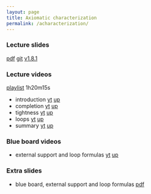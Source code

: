 ```yaml
---
layout: page
title: Axiomatic characterization
permalink: /acharacterization/
---
```


### Lecture slides

  [pdf](https://github.com/potassco-asp-course/course/releases/download/v1.8.1/acharacterization.pdf)
  [git](https://github.com/potassco-asp-course/acharacterization)
  [v1.8.1](https://github.com/potassco-asp-course/course/releases/tag/v1.8.1)

### Lecture videos

  [playlist](https://youtube.com/playlist?list=PL7DBaibuDD9P_bClrNMkTC9X71oqGOMiA) 1h20m15s

  * introduction
	[yt](https://youtu.be/7HGHNq8UclE)
	[up](https://mediaup.uni-potsdam.de/Play/28738)
  * completion
	[yt](https://youtu.be/UdKQSfKl9nk)
	[up](https://mediaup.uni-potsdam.de/Play/28740)
  * tightness
	[yt](https://youtu.be/ahzqXCXJ-dg)
	[up](https://mediaup.uni-potsdam.de/Play/28741)
  * loops
	[yt](https://youtu.be/6A5KUAbVaDw)
	[up](https://mediaup.uni-potsdam.de/Play/28878)
  * summary
	[yt](https://youtu.be/k3SJmh9-geM)
	[up](https://mediaup.uni-potsdam.de/Play/28879)

### Blue board videos

  * external support and loop formulas
	[yt](https://youtu.be/_KKEXg0lnUQ)
	[up](https://mediaup.uni-potsdam.de/Play/28881)

### Extra slides

  * blue board, external support and loop formulas
	[pdf](https://github.com/potassco-asp-course/course/releases/download/v1.8.1/external-support-example.pdf)
